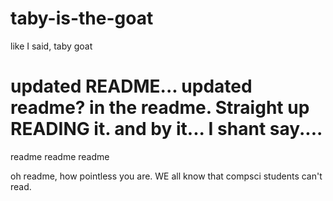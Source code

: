 # taby-is-the-goat
like I said, taby goat

# updated README... updated readme? in the readme. Straight up READING it. and by it... I shant say....
readme readme readme

oh readme, how pointless you are. WE all know that compsci students can't read.



